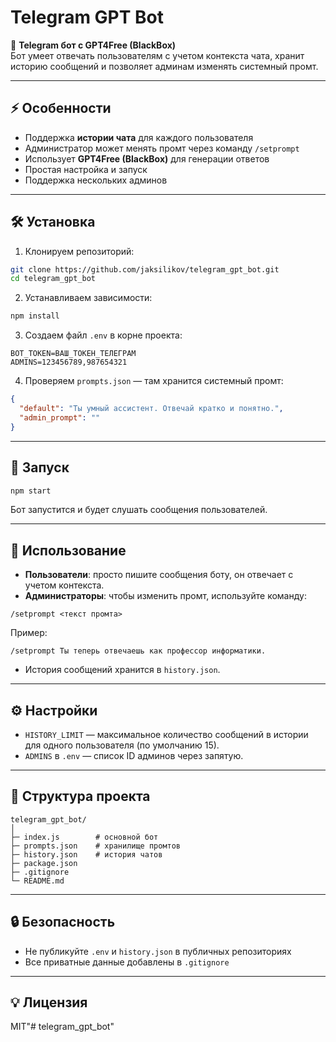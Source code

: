# Telegram GPT Bot

🤖 **Telegram бот с GPT4Free (BlackBox)**  
Бот умеет отвечать пользователям с учетом контекста чата, хранит историю сообщений и позволяет админам изменять системный промт.

---

## ⚡ Особенности

- Поддержка **истории чата** для каждого пользователя  
- Администратор может менять промт через команду `/setprompt`  
- Использует **GPT4Free (BlackBox)** для генерации ответов  
- Простая настройка и запуск  
- Поддержка нескольких админов  

---

## 🛠 Установка

1. Клонируем репозиторий:

```bash
git clone https://github.com/jaksilikov/telegram_gpt_bot.git
cd telegram_gpt_bot
```

2. Устанавливаем зависимости:

```bash
npm install
```

3. Создаем файл `.env` в корне проекта:

```
BOT_TOKEN=ВАШ_ТОКЕН_ТЕЛЕГРАМ
ADMINS=123456789,987654321
```

4. Проверяем `prompts.json` — там хранится системный промт:

```json
{
  "default": "Ты умный ассистент. Отвечай кратко и понятно.",
  "admin_prompt": ""
}
```

---

## 🚀 Запуск

```bash
npm start
```

Бот запустится и будет слушать сообщения пользователей.  

---

## 📝 Использование

- **Пользователи**: просто пишите сообщения боту, он отвечает с учетом контекста.  
- **Администраторы**: чтобы изменить промт, используйте команду:

```
/setprompt <текст промта>
```

Пример:

```
/setprompt Ты теперь отвечаешь как профессор информатики.
```

- История сообщений хранится в `history.json`.  

---

## ⚙️ Настройки

- `HISTORY_LIMIT` — максимальное количество сообщений в истории для одного пользователя (по умолчанию 15).  
- `ADMINS` в `.env` — список ID админов через запятую.  

---

## 📂 Структура проекта

```
telegram_gpt_bot/
│
├─ index.js        # основной бот
├─ prompts.json    # хранилище промтов
├─ history.json    # история чатов
├─ package.json
├─ .gitignore
└─ README.md
```

---

## 🔒 Безопасность

- Не публикуйте `.env` и `history.json` в публичных репозиториях  
- Все приватные данные добавлены в `.gitignore`

---

## 💡 Лицензия

MIT"# telegram_gpt_bot" 
